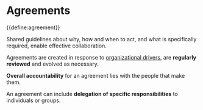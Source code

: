 # Agreements

{{define:agreement}}

Shared guidelines about why, how and when to act, and what is specifically required, enable effective collaboration.

Agreements are created in response to [organizational drivers](glossary:organizational-driver), are **regularly reviewed** and evolved as necessary.

**Overall accountability** for an agreement lies with the people that make them.

An agreement can include **delegation of specific responsibilities** to individuals or groups.
